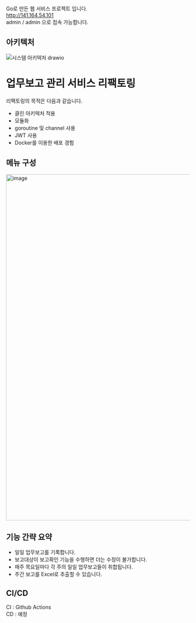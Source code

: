 Go로 만든 웹 서비스 프로젝트 입니다.   
http://141.164.54.101   
admin / admin 으로 접속 가능합니다.


## 아키텍처
![시스템 아키텍처 drawio](https://github.com/MunProoo/bsmgRefactoring/assets/52486862/8d7ec53f-3dcb-4c67-89ae-0e84a339ff98)

# 업무보고 관리 서비스 리팩토링
리팩토링의 목적은 다음과 같습니다.
- 클린 아키텍처 적용
- 모듈화
- goroutine 및 channel 사용
- JWT 사용
- Docker를 이용한 배포 경험

## 메뉴 구성
<img width="945" alt="image" src="https://github.com/MunProoo/bsmgRefactoring/assets/52486862/14f8a121-5310-4b8c-a14e-86f7e085c5c9">

## 기능 간략 요약
- 일일 업무보고를 기록합니다.
- 보고대상이 보고확인 기능을 수행하면 더는 수정이 불가합니다.
- 매주 목요일마다 각 주의 일일 업무보고들이 취합됩니다.
- 주간 보고를 Excel로 추출할 수 있습니다.

## CI/CD
CI : Github Actions  
CD : 예정







